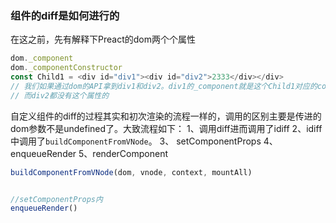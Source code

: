 ### 组件的diff是如何进行的

在这之前，先有解释下Preact的dom两个个属性


```javascript
dom._component
dom._componentConstructor
const Child1 = <div id="div1"><div id="div2">2333</div></div>
// 我们如果通过dom的API拿到div1和div2。div1的_component就是这个Child1对应的component，div1的_componentConstructor是Child1这个函数
// 而div2都没有这个属性的
```

自定义组件的diff的过程其实和初次渲染的流程一样的，调用的区别主要是传进的dom参数不是undefined了。大致流程如下：
1、调用diff进而调用了idiff
2、idiff中调用了```buildComponentFromVNode```。
3、 setComponentProps
4、enqueueRender
5、renderComponent

```javascript
buildComponentFromVNode(dom, vnode, context, mountAll)



```

```javascript
//setComponentProps内
enqueueRender()
```